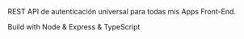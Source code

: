 REST API de autenticación universal para todas mis Apps Front-End.

Build with Node & Express & TypeScript
